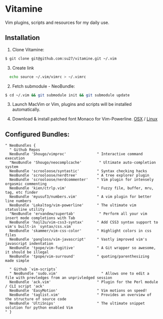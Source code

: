 # Vitamine

Vim plugins, scripts and resources for my daily use.

## Installation

1. Clone Vitamine:
  ```bash
  $ git clone git@github.com:su27/vitamine.git ~/.vim
  ```

3. Create link
  ```bash
    echo source ~/.vim/vimrc > ~/.vimrc
  ```

2. Fetch submodule - NeoBundle:
  ```bash
  $ cd ~/.vim && git submodule init && git submodule update
  ```

3. Launch MacVim or Vim, plugins and scripts will be installed automatically.

4. Download & install patched font Monaco for Vim-Powerline. [OSX](https://gist.github.com/1838072) / [Linux](https://gist.github.com/1634235)

## Configured Bundles:

```viml
" NeoBundles {
  " Github Repos
  NeoBundle 'Shougo/vimproc'              " Interactive command execution
  "NeoBundle 'Shougo/neocomplcache'        " Ultimate auto-completion system
  NeoBundle 'scrooloose/syntastic'        " Syntax checking hacks
  NeoBundle 'scrooloose/nerdtree'         " A tree explorer plugin
  NeoBundle 'scrooloose/nerdcommenter'    " Vim plugin for intensely orgasmic commenting
  NeoBundle 'kien/ctrlp.vim'              " Fuzzy file, buffer, mru, tag, etc finder
  NeoBundle 'myusuf3/numbers.vim'         " A vim plugin for better line numbers
  NeoBundle 'Lokaltog/vim-powerline'      " The ultimate vim statusline utility
  "NeoBundle 'ervandew/supertab'           " Perform all your vim insert mode completions with Tab
  NeoBundle 'hail2u/vim-css3-syntax'      " Add CSS3 syntax support to vim's built-in `syntax/css.vim`
  NeoBundle 'skammer/vim-css-color'       " Highlight colors in css files
  NeoBundle 'pangloss/vim-javascript'     " Vastly improved vim's javascript indentation
  NeoBundle 'tpope/vim-fugitive'          " A Git wrapper so awesome, it should be illegal
  NeoBundle 'tpope/vim-surround'          " quoting/parenthesizing made simple

  " Github `vim-scripts`
  " NeoBundle 'sudo.vim'                    " Allows one to edit a file with prevledges from an unprivledged session
  NeoBundle 'ack.vim'                     " Plugin for the Perl module / CLI script 'ack'
  NeoBundle 'EasyMotion'                  " Vim motions on speed!
  NeoBundle 'taglist.vim'                 " Provides an overview of the structure of source code
  NeoBundle 'UltiSnips'                   " The ultimate snippet solution for python enabled Vim
" }
```
